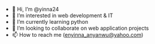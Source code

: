 - 👋 Hi, I’m @yinna24
- 👀 I’m interested in web development & IT 
- 🌱 I’m currently learning python
- 💞️ I’m looking to collaborate on web application projects
- 📫 How to reach me (enyinna_anyanwu@yahoo.com)

<!---
yinna24/yinna24 is a ✨ special ✨ repository because its `README.md` (this file) appears on your GitHub profile.
You can click the Preview link to take a look at your changes.
--->
